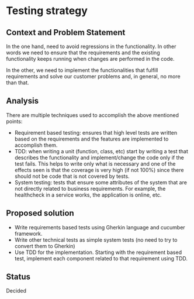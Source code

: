 # Testing strategy

## Context and Problem Statement

In the one hand, need to avoid regressions in the functionality.
In other words we need to ensure that the requirements and the existing functionality
keeps running when changes are performed in the code.

In the other, we need to implement the functionalities that fulfill requirements and solve
our customer problems and, in general, no more than that.

## Analysis

There are multiple techniques used to accomplish the above mentioned points:
- Requirement based testing: ensures that high level tests are written based on the
  requirements and the features are implemented to accomplish them.
- TDD: when writing a unit (function, class, etc) start by writing a test that describes
  the functionality and implement/change the code only if the test fails.
  This helps to write only what is necessary and one of the effects seen is that the coverage
  is very high (if not 100%) since there should not be code that is not covered by tests.
- System testing: tests that ensure some attributes of the system that are not directly
  related to business requirements. For example, the healthcheck in a service works, the application is online, etc. 


## Proposed solution

- Write requirements based tests using Gherkin language and cucumber framework.
- Write other technical tests as simple system tests (no need to try to convert them to Gherkin)
- Use TDD for the implementation. Starting with the requirement based test, implement each component
  related to that requirement using TDD.

## Status

Decided
